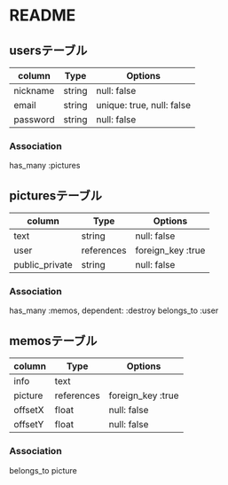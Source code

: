 # README

## usersテーブル

|column            |Type       |Options                   |
|------------------|-----------|--------------------------|
|nickname          |string     |null: false               |
|email             |string     |unique: true, null: false |
|password          |string     |null: false               |

### Association
has_many :pictures


## picturesテーブル

|column            |Type       |Options                   |
|------------------|-----------|--------------------------|
|text              |string     |null: false               |
|user              |references |foreign_key :true         |
|public_private    |string     |null: false               |

### Association
has_many :memos, dependent: :destroy
belongs_to :user


## memosテーブル

|column            |Type       |Options                   |
|------------------|-----------|--------------------------|
|info              |text       |                          |
|picture           |references |foreign_key :true         |
|offsetX           |float      |null: false               |
|offsetY           |float      |null: false               |

### Association
belongs_to picture